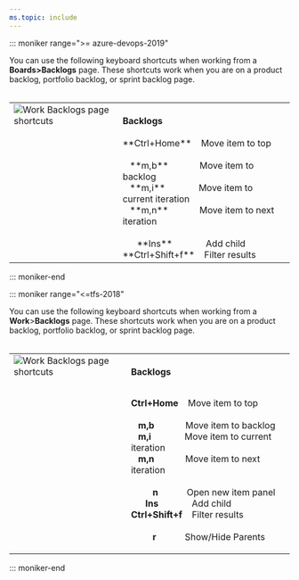 ```yaml
---
ms.topic: include
---
```



<a id="work-backlog-shortcuts"></a>

::: moniker range=">= azure-devops-2019"

You can use the following keyboard shortcuts when working from a **Boards>Backlogs** page. These shortcuts work when you are on a product backlog, portfolio backlog, or sprint backlog page.  
<br/>
<table width="70%">
<tbody valign="top">
<tr>
<td><img src="/azure/devops/_shared/_img/keyboard-shortcuts/work-backlogs-shortcuts-S136.png" alt="Work Backlogs page shortcuts"/>
</td>
<td>
<br/>
<strong>Backlogs</strong><br/><br/>
**Ctrl+Home**&nbsp;&nbsp;&nbsp;&nbsp;Move item to top<br/>
<br/>
&nbsp;&nbsp;&nbsp;**m,b**&nbsp;&nbsp;&nbsp;&nbsp;&nbsp;&nbsp;&nbsp;&nbsp;&nbsp;&nbsp;&nbsp;&nbsp;&nbsp;Move item to backlog<br/>
&nbsp;&nbsp;&nbsp;**m,i**&nbsp;&nbsp;&nbsp;&nbsp;&nbsp;&nbsp;&nbsp;&nbsp;&nbsp;&nbsp;&nbsp;&nbsp;&nbsp;&nbsp;Move item to current iteration<br/>
&nbsp;&nbsp;&nbsp;**m,n**&nbsp;&nbsp;&nbsp;&nbsp;&nbsp;&nbsp;&nbsp;&nbsp;&nbsp;&nbsp;&nbsp;&nbsp;&nbsp;Move item to next iteration<br/>
<br/>
&nbsp;&nbsp;&nbsp;&nbsp;&nbsp;&nbsp;**Ins**&nbsp;&nbsp;&nbsp;&nbsp;&nbsp;&nbsp;&nbsp;&nbsp;&nbsp;&nbsp;&nbsp;&nbsp;&nbsp;&nbsp;Add child<br/>
**Ctrl+Shift+f**&nbsp;&nbsp;&nbsp;&nbsp;Filter results<br/>  
</td>
</tr>
</tbody>
</table>

::: moniker-end

::: moniker range="<=tfs-2018"

You can use the following keyboard shortcuts when working from a **Work**>**Backlogs** page. These shortcuts work when you are on a product backlog, portfolio backlog, or sprint backlog page.    
<br/>
<table width="70%">
<tbody valign="top">
<tr>
<td>
<img src="/azure/devops/_shared/_img/keyboard-shortcuts/work-backlogs-shortcuts-S136.png" alt="Work Backlogs page shortcuts"/>
</td>
<td>
<br/><strong>Backlogs</strong><br/><br/>

**Ctrl+Home**&nbsp;&nbsp;&nbsp;&nbsp;Move item to top<br/>
<br/>
&nbsp;&nbsp;&nbsp;**m,b**&nbsp;&nbsp;&nbsp;&nbsp;&nbsp;&nbsp;&nbsp;&nbsp;&nbsp;&nbsp;&nbsp;&nbsp;&nbsp;Move item to backlog<br/>
&nbsp;&nbsp;&nbsp;**m,i**&nbsp;&nbsp;&nbsp;&nbsp;&nbsp;&nbsp;&nbsp;&nbsp;&nbsp;&nbsp;&nbsp;&nbsp;&nbsp;&nbsp;Move item to current iteration<br/>
&nbsp;&nbsp;&nbsp;**m,n**&nbsp;&nbsp;&nbsp;&nbsp;&nbsp;&nbsp;&nbsp;&nbsp;&nbsp;&nbsp;&nbsp;&nbsp;&nbsp;Move item to next iteration<br/>
<br/>
&nbsp;&nbsp;&nbsp;&nbsp;&nbsp;&nbsp;&nbsp;&nbsp;&nbsp;**n**&nbsp;&nbsp;&nbsp;&nbsp;&nbsp;&nbsp;&nbsp;&nbsp;&nbsp;&nbsp;&nbsp;&nbsp;Open new item panel<br/>
&nbsp;&nbsp;&nbsp;&nbsp;&nbsp;&nbsp;**Ins**&nbsp;&nbsp;&nbsp;&nbsp;&nbsp;&nbsp;&nbsp;&nbsp;&nbsp;&nbsp;&nbsp;&nbsp;&nbsp;&nbsp;Add child<br/>
**Ctrl+Shift+f**&nbsp;&nbsp;&nbsp;&nbsp;Filter results<br/>  
&nbsp;&nbsp;&nbsp;&nbsp;&nbsp;&nbsp;&nbsp;&nbsp;&nbsp;**r**&nbsp;&nbsp;&nbsp;&nbsp;&nbsp;&nbsp;&nbsp;&nbsp;&nbsp;&nbsp;&nbsp;&nbsp;Show/Hide Parents  <br/>
</td>
</tr>
</tbody>
</table>

::: moniker-end